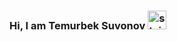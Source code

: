 ### Hi, I am Temurbek Suvonov <img src = "https://media.gphy.com/media/hVRJCLFzcasrR4ia7z/giphy.gif" alt="stciker" width = "30px"/>
 
